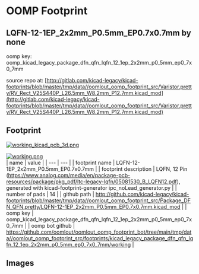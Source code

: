 # OOMP Footprint  
## LQFN-12-1EP_2x2mm_P0.5mm_EP0.7x0.7mm  by none  
  
oomp key: oomp_kicad_legacy_package_dfn_qfn_lqfn_12_1ep_2x2mm_p0_5mm_ep0_7x0_7mm  
  
source repo at: [http://gitlab.com/kicad-legacy/kicad-footprints/blob/master/tmp/data//oomlout_oomp_footprint_src/Varistor.pretty/RV_Rect_V25S440P_L26.5mm_W8.2mm_P12.7mm.kicad_mod](http://gitlab.com/kicad-legacy/kicad-footprints/blob/master/tmp/data//oomlout_oomp_footprint_src/Varistor.pretty/RV_Rect_V25S440P_L26.5mm_W8.2mm_P12.7mm.kicad_mod)  
## Footprint  
  
[![working_kicad_pcb_3d.png](working_kicad_pcb_3d_600.png)](working_kicad_pcb_3d.png)  
  
[![working.png](working_600.png)](working.png)  
| name | value | 
| --- | --- | 
| footprint name | LQFN-12-1EP_2x2mm_P0.5mm_EP0.7x0.7mm | 
| footprint description | LQFN, 12 Pin (https://www.analog.com/media/en/package-pcb-resources/package/pkg_pdf/ltc-legacy-lqfn/05081530_B_LQFN12.pdf), generated with kicad-footprint-generator ipc_noLead_generator.py | 
| number of pads | 14 | 
| github path | http://github.com/kicad-legacy/kicad-footprints/blob/master/tmp/data//oomlout_oomp_footprint_src/Package_DFN_QFN.pretty/LQFN-12-1EP_2x2mm_P0.5mm_EP0.7x0.7mm.kicad_mod | 
| oomp key | oomp_kicad_legacy_package_dfn_qfn_lqfn_12_1ep_2x2mm_p0_5mm_ep0_7x0_7mm | 
| oomp bot github | https://github.com/oomlout/oomlout_oomp_footprint_bot/tree/main/tmp/data//oomlout_oomp_footprint_src/footprints/kicad_legacy_package_dfn_qfn_lqfn_12_1ep_2x2mm_p0_5mm_ep0_7x0_7mm/working | 
## Images  
